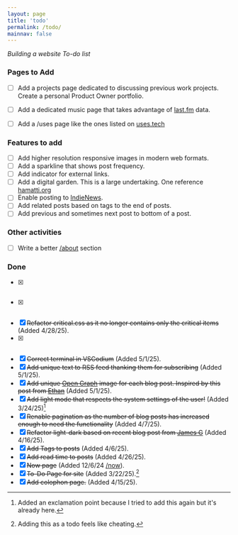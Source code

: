 ```yaml
---
layout: page
title: 'todo'
permalink: /todo/
mainnav: false
---
```


_Building a website To-do list_

### Pages to Add
- [ ] Add a projects page dedicated to discussing previous work projects. Create a personal Product Owner portfolio.
- [ ] Add a dedicated music page that takes advantage of [last.fm] data.
- [ ] Add a /uses page like the ones listed on [uses.tech]


### Features to add
- [ ] Add higher resolution responsive images in modern web formats.
- [ ] Add a sparkline that shows post frequency.
- [ ] Add indicator for external links.
- [ ] Add a digital garden. This is a large undertaking. One reference [hamatti.org]
- [ ] Enable posting to [IndieNews].
- [ ] Add related posts based on tags to the end of posts.
- [ ] Add previous and sometimes next post to bottom of a post.

### Other activities
- [ ] Write a better [/about] section

### Done
- [X] ~~~Expriment with [FreshRSS]~~~ (Complete 8/4/25).
- [X] ~~~Add light and dark mode toggle~~~ (Added 8/2/25).
- [X] ~~Refactor critical.css as it no longer contains only the critical items~~ (Added 4/28/25).
- [X] ~~~Update the styling of code blocks~~~ (Added 4/30/25).
- [X] ~~Correct terminal in VSCodium~~ (Added 5/1/25).
- [X] ~~Add unique text to RSS feed thanking them for subscribing~~ (Added 5/1/25). 
- [X] ~~Add unique [Open Graph] image for each blog post. Inspired by this post from [Ethan]~~ (Added 5/1/25).
- [X]  ~~Add light mode that respects the system settings of the user!~~ (Added 3/24/25)[^2]
- [X]  ~~Renable pagination as the number of blog posts has increased enough to need the functionality~~ (Added 4/7/25).
- [X] ~~Refactor light-dark based on recent blog post from [James G]~~ (Added 4/16/25).
- [X] ~~Add Tags to posts~~ (Added 4/6/25).
- [X] ~~Add read time to posts~~ (Added 4/26/25).
- [X]  ~~Now page~~ (Added 12/6/24 [/now]).
- [X]  ~~To-Do Page for site~~ (Added 3/22/25).[^1]
- [X] ~~Add colophon page.~~ (Added 4/15/25).

[/now]: /now
[/about]: /about
[last.fm]: https://last.fm
[James G]: https://jamesg.blog/2025/04/03/light-dark-root
[FreshRSS]: https://www.freshrss.org/
[hamatti.org]: notes.hamatti.org
[IndieNews]: https://news.indieweb.org/how-to-submit-a-post
[uses.tech]: https://uses.tech/
[Open Graph]: https://ogp.me/
[Ethan]: https://ethanmarcotte.com/wrote/magick-images/

[^1]: Adding this as a todo feels like cheating.
[^2]: Added an exclamation point because I tried to add this again but it's already here.
